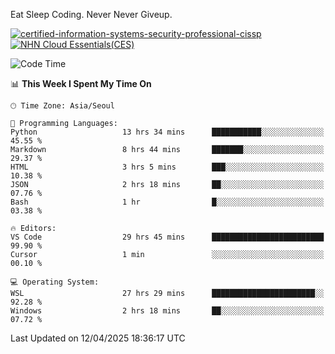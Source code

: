 Eat Sleep Coding.
Never Never Giveup.

[![certified-information-systems-security-professional-cissp](https://github.com/user-attachments/assets/d259884f-7f9a-4d80-a663-6968ead7464a)](https://www.credly.com/badges/f394a010-85a0-450b-9136-8043af01d71c/public_url)
[![NHN Cloud Essentials(CES)](https://github.com/user-attachments/assets/f405dcae-c923-424d-927f-e993bac10fa9)](https://www.nhncloud.com/kr/edu/certification/search)


<!--START_SECTION:waka-->
![Code Time](http://img.shields.io/badge/Code%20Time-4%2C088%20hrs%2057%20mins-blue)

📊 **This Week I Spent My Time On** 

```text
🕑︎ Time Zone: Asia/Seoul

💬 Programming Languages: 
Python                   13 hrs 34 mins      ███████████░░░░░░░░░░░░░░   45.55 % 
Markdown                 8 hrs 44 mins       ███████░░░░░░░░░░░░░░░░░░   29.37 % 
HTML                     3 hrs 5 mins        ███░░░░░░░░░░░░░░░░░░░░░░   10.38 % 
JSON                     2 hrs 18 mins       ██░░░░░░░░░░░░░░░░░░░░░░░   07.76 % 
Bash                     1 hr                █░░░░░░░░░░░░░░░░░░░░░░░░   03.38 % 

🔥 Editors: 
VS Code                  29 hrs 45 mins      █████████████████████████   99.90 % 
Cursor                   1 min               ░░░░░░░░░░░░░░░░░░░░░░░░░   00.10 % 

💻 Operating System: 
WSL                      27 hrs 29 mins      ███████████████████████░░   92.28 % 
Windows                  2 hrs 18 mins       ██░░░░░░░░░░░░░░░░░░░░░░░   07.72 % 
```


 Last Updated on 12/04/2025 18:36:17 UTC
<!--END_SECTION:waka-->
